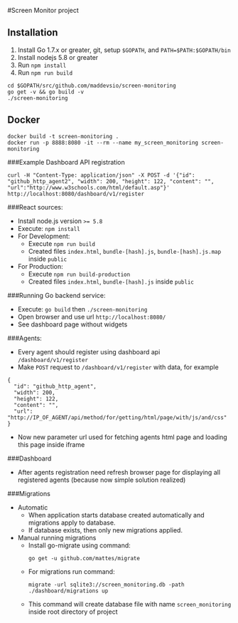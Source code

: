 #Screen Monitor project

## Installation

1. Install Go 1.7.x or greater, git, setup `$GOPATH`, and `PATH=$PATH:$GOPATH/bin`
2. Install nodejs 5.8 or greater
3. Run `npm install`
4. Run `npm run build`
```
cd $GOPATH/src/github.com/maddevsio/screen-monitoring
go get -v && go build -v
./screen-monitoring
```

## Docker
```
docker build -t screen-monitoring .
docker run -p 8888:8080 -it --rm --name my_screen_monitoring screen-monitoring
```

###Example Dashboard API registration
```
curl -H "Content-Type: application/json" -X POST -d '{"id": "github_http_agent2", "width": 200, "height": 122, "content": "", "url":"http://www.w3schools.com/html/default.asp"}' http://localhost:8080/dashboard/v1/register
```

###React sources:
  * Install node.js version ```>= 5.8```
  * Execute: ```npm install```  
  * For Development:
    * Execute ```npm run build```
    * Created files ```index.html```, ```bundle-[hash].js```, ```bundle-[hash].js.map``` inside ```public```
  * For Production:
    * Execute ```npm run build-production```
    * Created files ```index.html```, ```bundle-[hash].js``` inside ```public```

###Running Go backend service:
  * Execute: ```go build``` then ```./screen-monitoring```
  * Open browser and use url ```http://localhost:8080/```
  * See dashboard page without widgets

###Agents:
  * Every agent should register using dashboard api ```/dashboard/v1/register```
  * Make ```POST``` request to ```/dashboard/v1/register``` with data, for example

  ```
  {
    "id": "github_http_agent",
    "width": 200,
    "height": 122,
    "content": "",
    "url": "http://IP_OF_AGENT/api/method/for/getting/html/page/with/js/and/css"
  }
  ```
  * Now new parameter url used for fetching agents html page and loading this page inside iframe

###Dashboard
  * After agents registration need refresh browser page for displaying all registered agents (because now simple solution realized)

###Migrations  
  * Automatic
    * When application starts database created automatically and migrations apply to database.
    * If database exists, then only new migrations applied.
  * Manual running migrations
    * Install go-migrate using command:
      ```
      go get -u github.com/mattes/migrate
      ```
    * For migrations run command:
      ```
      migrate -url sqlite3://screen_monitoring.db -path ./dashboard/migrations up
      ```
    * This command will create database file with name ```screen_monitoring```
      inside root directory of project
